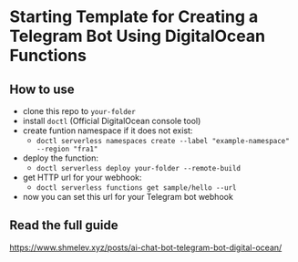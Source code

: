 # Starting Template for Creating a Telegram Bot Using DigitalOcean Functions

## How to use

* clone this repo to `your-folder`
* install `doctl` (Official DigitalOcean console tool)
* create funtion namespace if it does not exist:
  * `doctl serverless namespaces create --label "example-namespace" --region "fra1"`
* deploy the function:
  * `doctl serverless deploy your-folder --remote-build`
* get HTTP url for your webhook:
  * `doctl serverless functions get sample/hello --url`
* now you can set this url for your Telegram bot webhook

## Read the full guide

https://www.shmelev.xyz/posts/ai-chat-bot-telegram-bot-digital-ocean/

